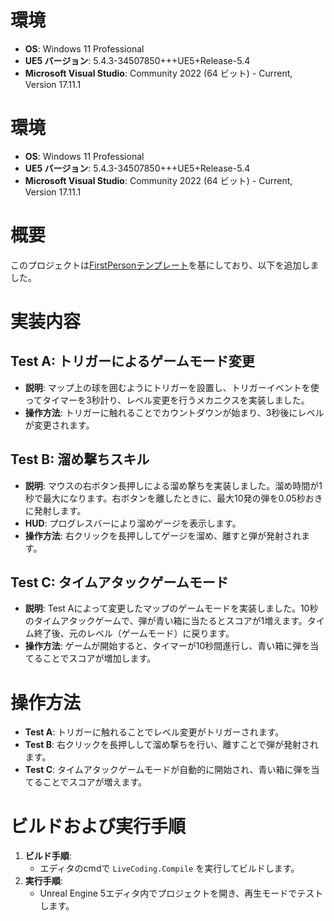 # 環境
- **OS**: Windows 11 Professional
- **UE5 バージョン**: 5.4.3-34507850+++UE5+Release-5.4
- **Microsoft Visual Studio**: Community 2022 (64 ビット) - Current, Version 17.11.1

# 環境
- **OS**: Windows 11 Professional
- **UE5 バージョン**: 5.4.3-34507850+++UE5+Release-5.4
- **Microsoft Visual Studio**: Community 2022 (64 ビット) - Current, Version 17.11.1

# 概要
このプロジェクトは[FirstPersonテンプレート](https://github.com/blacktowerjp/FirstPersonTemplate)を基にしており、以下を追加しました。

# 実装内容

## Test A: トリガーによるゲームモード変更
- **説明**: マップ上の球を囲むようにトリガーを設置し、トリガーイベントを使ってタイマーを3秒計り、レベル変更を行うメカニクスを実装しました。
- **操作方法**: トリガーに触れることでカウントダウンが始まり、3秒後にレベルが変更されます。

## Test B: 溜め撃ちスキル
- **説明**: マウスの右ボタン長押しによる溜め撃ちを実装しました。溜め時間が1秒で最大になります。右ボタンを離したときに、最大10発の弾を0.05秒おきに発射します。
- **HUD**: プログレスバーにより溜めゲージを表示します。
- **操作方法**: 右クリックを長押ししてゲージを溜め、離すと弾が発射されます。

## Test C: タイムアタックゲームモード
- **説明**: Test Aによって変更したマップのゲームモードを実装しました。10秒のタイムアタックゲームで、弾が青い箱に当たるとスコアが1増えます。タイム終了後、元のレベル（ゲームモード）に戻ります。
- **操作方法**: ゲームが開始すると、タイマーが10秒間進行し、青い箱に弾を当てることでスコアが増加します。

# 操作方法
- **Test A**: トリガーに触れることでレベル変更がトリガーされます。
- **Test B**: 右クリックを長押しして溜め撃ちを行い、離すことで弾が発射されます。
- **Test C**: タイムアタックゲームモードが自動的に開始され、青い箱に弾を当てることでスコアが増えます。

# ビルドおよび実行手順
1. **ビルド手順**:
   - エディタのcmdで `LiveCoding.Compile` を実行してビルドします。
2. **実行手順**:
   - Unreal Engine 5エディタ内でプロジェクトを開き、再生モードでテストします。
